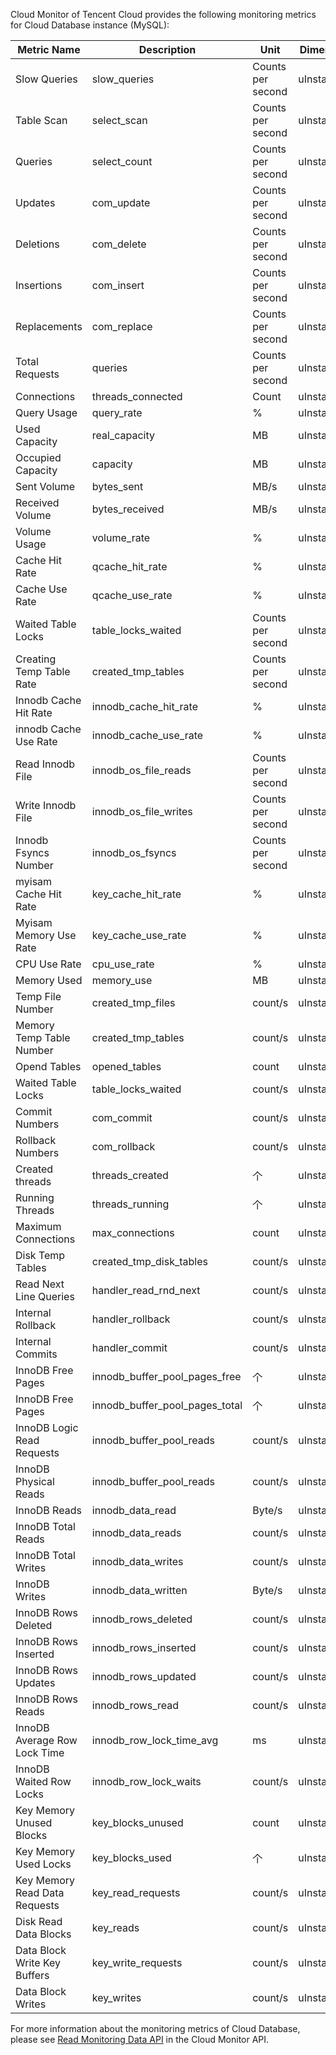 Cloud Monitor of Tencent Cloud provides the following monitoring metrics for Cloud Database instance (MySQL):

| Metric Name | Description | Unit | Dimension |
|---------|---------|---------|---------|
| Slow Queries | slow_queries | Counts per second | uInstanceId |
| Table Scan | select_scan | Counts per second | uInstanceId |
| Queries | select_count | Counts per second | uInstanceId |
| Updates | com_update | Counts per second | uInstanceId |
| Deletions | com_delete | Counts per second | uInstanceId |
| Insertions | com_insert | Counts per second | uInstanceId |
| Replacements | com_replace | Counts per second | uInstanceId |
| Total Requests | queries | Counts per second | uInstanceId |
| Connections | threads_connected | Count | uInstanceId |
| Query Usage | query_rate | % | uInstanceId |
| Used Capacity | real_capacity | MB | uInstanceId |
| Occupied Capacity | capacity | MB | uInstanceId |
| Sent Volume | bytes_sent | MB/s | uInstanceId |
| Received Volume | bytes_received | MB/s | uInstanceId |
| Volume Usage | volume_rate | % | uInstanceId |
| Cache Hit Rate | qcache_hit_rate | % | uInstanceId |
| Cache Use Rate | qcache_use_rate | % | uInstanceId |
| Waited Table Locks | table_locks_waited | Counts per second | uInstanceId |
| Creating Temp Table Rate| created_tmp_tables | Counts per second | uInstanceId |
| Innodb Cache Hit Rate | innodb_cache_hit_rate | % | uInstanceId |
| innodb Cache Use Rate | innodb_cache_use_rate | % | uInstanceId |key_cache_hit_rate|
| Read Innodb File | innodb_os_file_reads | Counts per second | uInstanceId |
| Write Innodb File | innodb_os_file_writes | Counts per second | uInstanceId |
| Innodb Fsyncs Number | innodb_os_fsyncs | Counts per second | uInstanceId |
|myisam Cache Hit Rate|key_cache_hit_rate|%|uInstanceId|
|Myisam Memory Use Rate |key_cache_use_rate|%|uInstanceId|
|CPU Use Rate|cpu_use_rate|%|uInstanceId|
|Memory Used|memory_use|MB|uInstanceId|
|Temp File Number|created_tmp_files|count/s|uInstanceId|
|Memory Temp Table Number|created_tmp_tables|count/s|uInstanceId|
|Opend Tables|opened_tables|count|uInstanceId|
|Waited Table Locks |table_locks_waited|count/s|uInstanceId|
|Commit Numbers|com_commit|count/s|uInstanceId|
|Rollback Numbers|com_rollback|count/s|uInstanceId|
|Created threads|threads_created|个|uInstanceId|
|Running Threads|threads_running|个|uInstanceId|
|Maximum Connections|max_connections|count|uInstanceId|
|Disk Temp Tables |created_tmp_disk_tables|count/s|uInstanceId|
|Read Next Line Queries|handler_read_rnd_next|count/s|uInstanceId|
|Internal Rollback|handler_rollback|count/s|uInstanceId|
|Internal Commits|handler_commit|count/s|uInstanceId|
|InnoDB Free Pages|innodb_buffer_pool_pages_free|个|uInstanceId|
|InnoDB Free Pages|innodb_buffer_pool_pages_total|个|uInstanceId|
|InnoDB Logic Read Requests|innodb_buffer_pool_reads|count/s|uInstanceId|
|InnoDB Physical Reads|innodb_buffer_pool_reads|count/s|uInstanceId|
|InnoDB Reads|innodb_data_read|Byte/s|uInstanceId|
|InnoDB Total Reads|innodb_data_reads|count/s|uInstanceId|
|InnoDB Total Writes|innodb_data_writes|count/s|uInstanceId|
|InnoDB Writes|innodb_data_written|Byte/s|uInstanceId|
|InnoDB Rows Deleted|innodb_rows_deleted|count/s|uInstanceId| 
|InnoDB Rows Inserted|innodb_rows_inserted|count/s|uInstanceId|
|InnoDB Rows Updates|innodb_rows_updated|count/s|uInstanceId|
|InnoDB Rows Reads|innodb_rows_read|count/s|uInstanceId|
|InnoDB Average Row Lock Time|innodb_row_lock_time_avg|ms|uInstanceId|
|InnoDB Waited Row Locks|innodb_row_lock_waits|count/s|uInstanceId|
|Key Memory Unused Blocks|key_blocks_unused|count|uInstanceId|
|Key Memory Used Locks|key_blocks_used|个|uInstanceId|
|Key Memory Read Data Requests|key_read_requests|count/s|uInstanceId|
|Disk Read Data Blocks|key_reads|count/s|uInstanceId|
|Data Block Write Key Buffers|key_write_requests|count/s|uInstanceId|
|Data Block Writes|key_writes|count/s|uInstanceId|
 
For more information about the monitoring metrics of Cloud Database, please see [Read Monitoring Data API](https://cloud.tencent.com/doc/api/405/4667) in the Cloud Monitor API.

